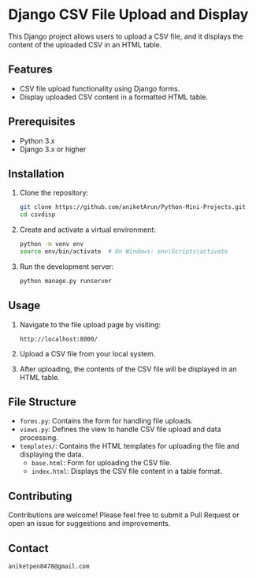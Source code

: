 
# Django CSV File Upload and Display

This Django project allows users to upload a CSV file, and it displays the content of the uploaded CSV in an HTML table.

## Features

- CSV file upload functionality using Django forms.
- Display uploaded CSV content in a formatted HTML table.

## Prerequisites

- Python 3.x
- Django 3.x or higher

## Installation

1. Clone the repository:

   ```bash
   git clone https://github.com/aniketArun/Python-Mini-Projects.git
   cd csvdisp
   ```

2. Create and activate a virtual environment:

   ```bash
   python -m venv env
   source env/bin/activate  # On Windows: env\Scripts\activate
   ```

3. Run the development server:

   ```bash
   python manage.py runserver
   ```

## Usage

1. Navigate to the file upload page by visiting:

   ```
   http://localhost:8000/
   ```

2. Upload a CSV file from your local system.

3. After uploading, the contents of the CSV file will be displayed in an HTML table.

## File Structure

- `forms.py`: Contains the form for handling file uploads.
- `views.py`: Defines the view to handle CSV file upload and data processing.
- `templates/`: Contains the HTML templates for uploading the file and displaying the data.
  - `base.html`: Form for uploading the CSV file.
  - `index.html`: Displays the CSV file content in a table format.

## Contributing

Contributions are welcome! Please feel free to submit a Pull Request or open an issue for suggestions and improvements.

## Contact
    aniketpen8478@gmail.com
